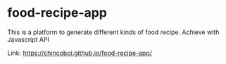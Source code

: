 # food-recipe-app
This is a platform to generate different kinds of food recipe. Achieve with Javascript API

Link: https://chincoboi.github.io/food-recipe-app/
